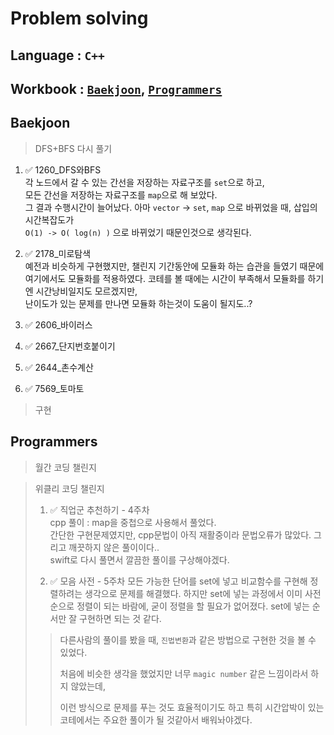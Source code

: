 # Problem solving

## Language : `C++`

## Workbook : [`Baekjoon`](#baekjoon), [`Programmers`](#programmers)

## Baekjoon

> DFS+BFS 다시 풀기

1. ✅ 1260_DFS와BFS  
각 노드에서 갈 수 있는 간선을 저장하는 자료구조를 `set`으로 하고,  
모든 간선을 저장하는 자료구조를 `map`으로 해 보았다.  
그 결과 수행시간이 늘어났다.
아마 `vector` -> `set`, `map` 으로 바뀌었을 때, 삽입의 시간복잡도가  
`O(1) -> O( log(n) )` 으로 바뀌었기 때문인것으로 생각된다.

2. ✅ 2178_미로탐색  
예전과 비슷하게 구현했지만, 챌린지 기간동안에 모듈화 하는 습관을 들였기 때문에  
여기에서도 모듈화를 적용하였다. 코테를 볼 때에는 시간이 부족해서 모듈화를 하기엔 시간낭비일지도 모르겠지만,  
난이도가 있는 문제를 만나면 모듈화 하는것이 도움이 될지도..?

3. ✅ 2606_바이러스

4. ✅ 2667_단지번호붙이기

5. ✅ 2644_촌수계산

6. ✅ 7569_토마토

> 구현  

## Programmers

> 월간 코딩 챌린지

> 위클리 코딩 챌린지
> 1. ✅ 직업군 추천하기 - 4주차  
>   cpp 풀이 : map을 중첩으로 사용해서 풀었다.  
>   간단한 구현문제였지만, cpp문법이 아직 재활중이라 문법오류가 많았다.   그리고 깨끗하지 않은 풀이이다..   
>   swift로 다시 풀면서 깔끔한 풀이를 구상해야겠다.
>
> 2. ✅ 모음 사전 - 5주차
>   모든 가능한 단어를 set에 넣고 비교함수를 구현해 정렬하려는 생각으로 문제를 해결했다.
>   하지만 set에 넣는 과정에서 이미 사전순으로 정렬이 되는 바람에, 굳이 정렬을 할 필요가 없어졌다.
>   set에 넣는 순서만 잘 구현하면 되는 것 같다.
>
>   > 다른사람의 풀이를 봤을 때, `진법변환`과 같은 방법으로 구현한 것을 볼 수 있었다.
>   >
>   > 처음에 비슷한 생각을 했었지만 너무 `magic number` 같은 느낌이라서 하지 않았는데,
>   >
>   > 이런 방식으로 문제를 푸는 것도 효율적이기도 하고 특히 시간압박이 있는 코테에서는 주요한 풀이가 될 것같아서 배워놔야겠다.
